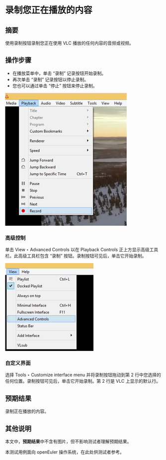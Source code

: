 # 录制您正在播放的内容

## 摘要

使用录制按钮录制您正在使用 VLC 播放的任何内容的音频或视频。

## 操作步骤

- 在播放菜单中，单击 “录制” 记录按钮开始录制。
- 再次单击 “录制” 记录按钮以停止录制。
- 您也可以通过单击 “停止” 按钮来停止录制。

![录制您正在播放的内容-1](./img/录制您正在播放的内容-1.png)

### 高级控制

单击 View ‣ Advanced Controls 以在 Playback Controls 正上方显示高级工具栏。此高级工具栏包含 “录制” 按钮。录制按钮可见后，单击它开始录制。

![录制您正在播放的内容-2](./img/录制您正在播放的内容-2.png)

### 自定义界面

选择 Tools ‣ Customize interface menu 并将录制按钮拖动到第 2 行中您选择的任何位置。录制按钮可见后，单击它开始录制。第 2 行是 VLC 上显示的默认行。

## 预期结果

录制正在播放的内容。

## 其他说明

本文中，**预期结果**中不含有图片，但不影响测试者理解预期结果。

本测试用例面向 openEuler 操作系统，在此处供测试者参考。
